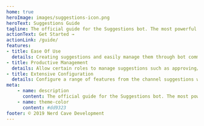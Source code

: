 ```yaml
---
home: true
heroImage: images/suggestions-icon.png
heroText: Suggestions Guide
tagline: The official guide for the Suggestions bot. The most powerful suggestions feature set you'll find on Discord.
actionText: Get Started →
actionLink: /guide/
features:
- title: Ease Of Use
  details: Creating suggestions and easily manage them through bot commands. Designed for the most simple usage.
- title: Productive Management
  details: Allow certain roles to manage suggestions such as approving/rejecting and adding notes giving server members full information thats helps them to vote.
- title: Extensive Configuration
  details: Configure a range of features from the channel suggestions will be submitted down to the emojis that will be added.
meta:
    - name: description
      content: The official guide for the Suggestions bot. The most powerful suggestions feature set you'll find on Discord.
    - name: theme-color
      content: #dd9323
footer: © 2019 Nerd Cave Development 
---
```

